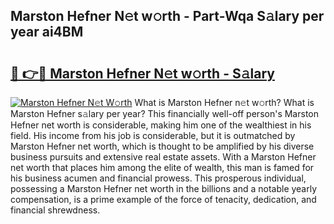 ## Marston Hefner N𝚎t w𝚘rth - Part-Wqa S𝚊lary per year ai4BM

# <h2><a href="http://gc4gmf.nevu.top/?p=Marston+Hefner">🔗 👉🔴 Marston Hefner N𝚎t w𝚘rth - S𝚊lary</a></h2>

[![Marston Hefner N𝚎t W𝚘rth](https://i.imgur.com/Oavwk0R.jpeg)](http://gc4gmf.nevu.top/?p=Marston+Hefner)
What is Marston Hefner n𝚎t w𝚘rth? What is Marston Hefner s𝚊lary per year?
This financially well-off person's Marston Hefner net worth is considerable, making him one of the wealthiest in his field. His income from his job is considerable, but it is outmatched by Marston Hefner net worth, which is thought to be amplified by his diverse business pursuits and extensive real estate assets. With a Marston Hefner net worth that places him among the elite of wealth, this man is famed for his business acumen and financial prowess. This prosperous individual, possessing a Marston Hefner net worth in the billions and a notable yearly compensation, is a prime example of the force of tenacity, dedication, and financial shrewdness.
